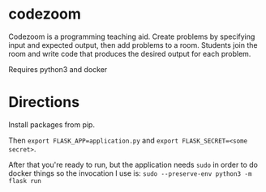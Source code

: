 # codezoom

Codezoom is a programming teaching aid. Create problems by specifying input and expected output, then add problems to a room. Students join the room and write code that produces the desired output for each problem.

Requires python3 and docker

# Directions

Install packages from pip. 

Then `export FLASK_APP=application.py` and `export FLASK_SECRET=<some secret>`.

After that you're ready to run, but the application needs `sudo` in order to do docker things so the invocation I use is: `sudo --preserve-env python3 -m flask run`